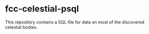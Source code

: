 # fcc-celestial-psql
This repository contains a SQL file for data on most of the discovered celestial bodies.
